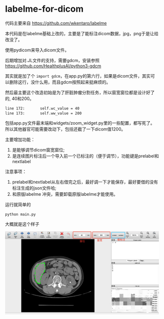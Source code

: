 # labelme-for-dicom
代码主要来自 https://github.com/wkentaro/labelme

本代码是在labelme基础上改的，主要是了能标注dicom数据，jpg，png于是让给改没了。

使用pydicom来导入dicom文件。

后期增加对.JL文件的支持，需要gdcm，安装参照 https://github.com/HealthplusAI/python3-gdcm 

其实就是加了个 ```import gdcm```，在app.py的第六行，如果是dicom文件，其实可以删除这行，没什么用，而且gdcm按照起来挺麻烦的。

然后最主要这个改造初始是为了肝脏肿瘤分割任务，所以窗宽窗位都是设计好了的, 40和200。

```
line 172:       self.wc_value = 40
line 173:       self.ww_value = 200
```
包括app.py文件最末端和widgets/zoom_widget.py里的一些配置，都写死了。所以其他器官可能需要改动下，包括还截了一下dicom值1200。

主要增加功能：
1. 是能够调节dicom窗宽窗位;
2. 是连续图片标注后一个导入前一个已标注的（便于调节），功能键是prelabel和nextlabel

注意事项：
1. prelabel和nextlabel从左右借完之后，最好调一下才能保存，最好要借的没有标注生成的json文件哈;
2. 和原版labelme 冲突，需要卸载原版labelme才能使用。

运行就简单的
```
python main.py
```

大概就是这个样子

![image](https://github.com/jiangjiawen/labelme-for-dicom/blob/master/pics/pic.jpg)
